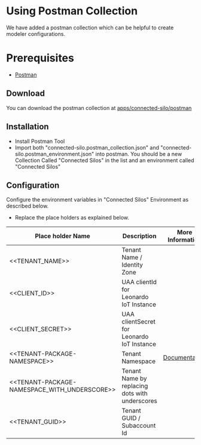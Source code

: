 # Using Postman Collection
We have added a postman collection which can be helpful to create modeler configurations. 

# Prerequisites
* [Postman](https://www.getpostman.com/products)

## Download
You can download the postman collection at [apps/connected-silo/postman](../apps/connected-silo/postman)

## Installation
* Install Postman Tool
* Import both "connected-silo.postman_collection.json" and "connected-silo.postman_environment.json" into postman. You should be a new Collection Called "Connected Silos" in the list and an environment called "Connected Silos"

## Configuration
Configure the environment variables in "Connected Silos" Environment as described below.

* Replace the place holders as explained below.

| Place holder Name                            | Description                                    | More Information                                                                                                                |
|----------------------------------------------|------------------------------------------------|---------------------------------------------------------------------------------------------------------------------------------|
| &lt;&lt;TENANT_NAME&gt;&gt;                              | Tenant Name / Identity Zone                    |                                                                                                                                 |
| &lt;&lt;CLIENT_ID&gt;&gt;                                | UAA clientId for Leonardo IoT Instance         |                                                                                                                                 |
| &lt;&lt;CLIENT_SECRET&gt;&gt;                            | UAA clientSecret for Leonardo IoT Instance     |                                                                                                                                 |
| &lt;&lt;TENANT-PACKAGE-NAMESPACE&gt;&gt;                 | Tenant Namespace                               | [Documentation](https://help.sap.com/viewer/080fabc6cae6423fb45fca7752adb61e/1905a/en-US/462b49382316427aa59fe671a75fa39e.html) |
| &lt;&lt;TENANT-PACKAGE-NAMESPACE_WITH_UNDERSCORE&gt;&gt; | Tenant Name by replacing dots with underscores |                                                                                                                                 |
| &lt;&lt;TENANT_GUID&gt;&gt;                              | Tenant GUID / Subaccount Id                    |                                                                                                                                 |